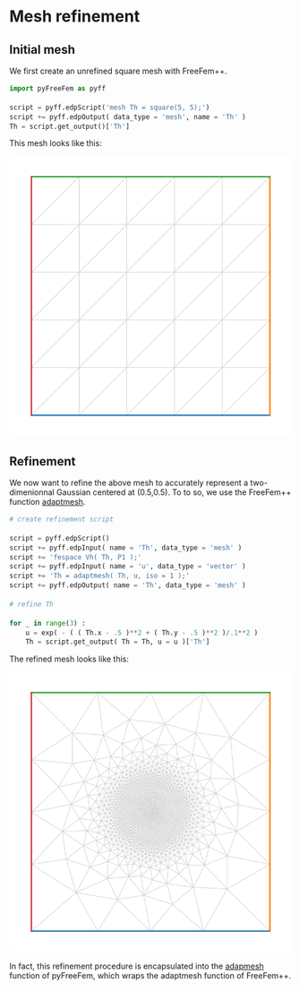 # Mesh refinement

## Initial mesh

We first create an unrefined square mesh with FreeFem++.

```python
import pyFreeFem as pyff

script = pyff.edpScript('mesh Th = square(5, 5);')
script += pyff.edpOutput( data_type = 'mesh', name = 'Th' )
Th = script.get_output()['Th']
```
This mesh looks like this:

![Initial mesh](../figures/adaptmesh_0.svg)

## Refinement

We now want to refine the above mesh to accurately represent a two-dimenionnal Gaussian centered at (0.5,0.5). To to so, we use the FreeFem++ function [adaptmesh](https://doc.freefem.org/documentation/mesh-generation.html#the-command-adaptmesh).

```python
# create refinement script

script = pyff.edpScript()
script += pyff.edpInput( name = 'Th', data_type = 'mesh' )
script += 'fespace Vh( Th, P1 );'
script += pyff.edpInput( name = 'u', data_type = 'vector' )
script += 'Th = adaptmesh( Th, u, iso = 1 );'
script += pyff.edpOutput( name = 'Th', data_type = 'mesh' )

# refine Th

for _ in range(3) :
    u = exp( - ( ( Th.x - .5 )**2 + ( Th.y - .5 )**2 )/.1**2 )
    Th = script.get_output( Th = Th, u = u )['Th']

```
The refined mesh looks like this:

![Initial mesh](../figures/adaptmesh_1.svg)

In fact, this refinement procedure is encapsulated into the [adapmesh](./documentation/build_your_own_mesh.md) function of pyFreeFem, which wraps the adaptmesh function of FreeFem++.
